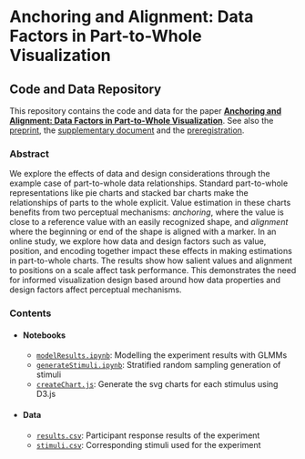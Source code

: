 # Anchoring and Alignment: Data Factors in Part-to-Whole Visualization
## Code and Data Repository
This repository contains the code and data for the paper [**Anchoring and Alignment: Data Factors in Part-to-Whole Visualization**](https://arxiv.org/abs/2508.01881). See also the [preprint](https://pages.graphics.cs.wisc.edu/PartToWhole/PartWhole-Preprint.pdf), the [supplementary document](pdf/supplementaryDocument.pdf) and the [preregistration](https://osf.io/e36au/).

### Abstract

We explore the effects of data and design considerations through the example case of part-to-whole data relationships.
Standard part-to-whole representations like pie charts and stacked bar charts make the relationships of parts to the whole explicit.
Value estimation in these charts benefits from two perceptual mechanisms: _anchoring_, where the value is close to a reference value with an easily recognized shape, and _alignment_ where the beginning or end of the shape is aligned with a marker.
In an online study, we explore how data and design factors such as value, position, and encoding together impact these effects in making estimations in part-to-whole charts.
The results show how salient values and alignment to positions on a scale affect task performance.
This demonstrates the need for informed visualization design based around how data properties and design factors affect perceptual mechanisms.

### Contents
* #### Notebooks
    * [`modelResults.ipynb`](notebooks/modelResults.ipynb): Modelling the experiment results with GLMMs
    * [`generateStimuli.ipynb`](notebooks/generateStimuli.ipynb): Stratified random sampling generation of stimuli
    * [`createChart.js`](notebooks/createChart.js): Generate the svg charts for each stimulus using D3.js

* #### Data
    * [`results.csv`](data/results.csv): Participant response results of the experiment
    * [`stimuli.csv`](data/stimuli.csv): Corresponding stimuli used for the experiment
